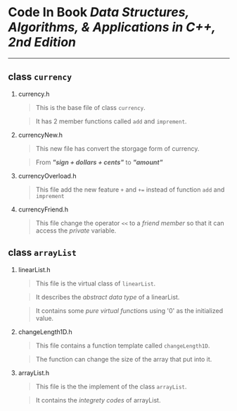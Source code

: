 # Code In Book _Data Structures, Algorithms, & Applications in C++, 2nd Edition_
* * *

## class `currency`

1. currency.h

	>This is the base file of class `currency`.

	>It has 2 member functions called `add` and `imprement`.

2. currencyNew.h

	>This new file has convert the storgage form of currency.
	
	>From _**"sign + dollars + cents"**_ to _**"amount"**_

3. currencyOverload.h

	>This file add the new feature `+` and `+=` instead of function `add` and `imprement`

4. currencyFriend.h

	>This file change the operator `<<` to a *friend member* so that it can access the *private* variable.

## class `arrayList`

1. linearList.h

	>This file is the virtual class of `linearList`.

	>It describes the *abstract data type* of a linearList.

	>It contains some *pure virtual function*s using '0' as the initialized value.

2. changeLength1D.h

	>This file contains a function template called `changeLength1D`.

	>The function can change the size of the array that put into it. 

3. arrayList.h

	>This file is the the implement of the class `arrayList`.
	
	>It contains the *integrety codes* of arrayList.